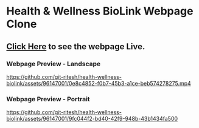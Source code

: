 # Health & Wellness BioLink Webpage Clone
## [Click Here](https://git-ritesh.github.io/Health-Wellness-BioLink-Clone/) to see the webpage Live.

### Webpage Preview - Landscape

https://github.com/git-ritesh/health-wellness-biolink/assets/96147001/0e8c4852-f0b7-45b3-a1ce-beb574278275.mp4

### Webpage Preview - Portrait

https://github.com/git-ritesh/health-wellness-biolink/assets/96147001/9fc044f2-bd40-42f9-948b-43b1434fa500




